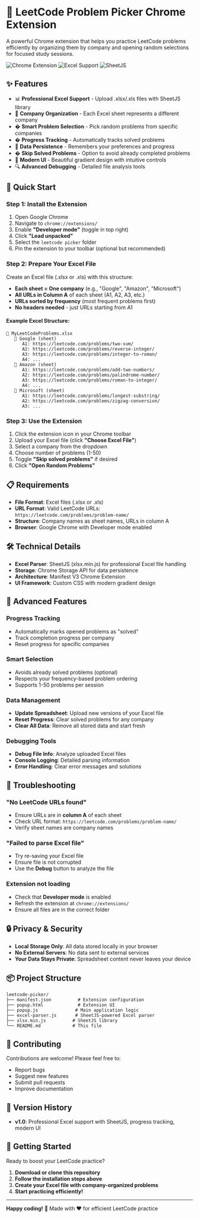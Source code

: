 # 🎯 LeetCode Problem Picker Chrome Extension

A powerful Chrome extension that helps you practice LeetCode problems efficiently by organizing them by company and opening random selections for focused study sessions.

![Chrome Extension](https://img.shields.io/badge/Chrome-Extension-brightgreen)
![Excel Support](https://img.shields.io/badge/Excel-Supported-blue)
![SheetJS](https://img.shields.io/badge/SheetJS-Powered-orange)

## ✨ Features

- 📊 **Professional Excel Support** - Upload .xlsx/.xls files with SheetJS library
- 🏢 **Company Organization** - Each Excel sheet represents a different company
- � **Smart Problem Selection** - Pick random problems from specific companies
- � **Progress Tracking** - Automatically tracks solved problems
- 💾 **Data Persistence** - Remembers your preferences and progress
- � **Skip Solved Problems** - Option to avoid already completed problems
- 📱 **Modern UI** - Beautiful gradient design with intuitive controls
- 🔍 **Advanced Debugging** - Detailed file analysis tools

## 🚀 Quick Start

### Step 1: Install the Extension

1. Open Google Chrome
2. Navigate to `chrome://extensions/`
3. Enable **"Developer mode"** (toggle in top right)
4. Click **"Load unpacked"**
5. Select the `leetcode picker` folder
6. Pin the extension to your toolbar (optional but recommended)

### Step 2: Prepare Your Excel File

Create an Excel file (.xlsx or .xls) with this structure:

- **Each sheet = One company** (e.g., "Google", "Amazon", "Microsoft")
- **All URLs in Column A** of each sheet (A1, A2, A3, etc.)
- **URLs sorted by frequency** (most frequent problems first)
- **No headers needed** - just URLs starting from A1

#### Example Excel Structure:

```
📁 MyLeetCodeProblems.xlsx
   📄 Google (sheet)
      A1: https://leetcode.com/problems/two-sum/
      A2: https://leetcode.com/problems/reverse-integer/
      A3: https://leetcode.com/problems/integer-to-roman/
      A4: ...
   📄 Amazon (sheet)
      A1: https://leetcode.com/problems/add-two-numbers/
      A2: https://leetcode.com/problems/palindrome-number/
      A3: https://leetcode.com/problems/roman-to-integer/
      A4: ...
   📄 Microsoft (sheet)
      A1: https://leetcode.com/problems/longest-substring/
      A2: https://leetcode.com/problems/zigzag-conversion/
      A3: ...
```

### Step 3: Use the Extension

1. Click the extension icon in your Chrome toolbar
2. Upload your Excel file (click **"Choose Excel File"**)
3. Select a company from the dropdown
4. Choose number of problems (1-50)
5. Toggle **"Skip solved problems"** if desired
6. Click **"Open Random Problems"**

## 📋 Requirements

- **File Format**: Excel files (.xlsx or .xls)
- **URL Format**: Valid LeetCode URLs: `https://leetcode.com/problems/problem-name/`
- **Structure**: Company names as sheet names, URLs in column A
- **Browser**: Google Chrome with Developer mode enabled

## 🛠️ Technical Details

- **Excel Parser**: SheetJS (xlsx.min.js) for professional Excel file handling
- **Storage**: Chrome Storage API for data persistence
- **Architecture**: Manifest V3 Chrome Extension
- **UI Framework**: Custom CSS with modern gradient design

## 🔧 Advanced Features

### Progress Tracking
- Automatically marks opened problems as "solved"
- Track completion progress per company
- Reset progress for specific companies

### Smart Selection
- Avoids already solved problems (optional)
- Respects your frequency-based problem ordering
- Supports 1-50 problems per session

### Data Management
- **Update Spreadsheet**: Upload new versions of your Excel file
- **Reset Progress**: Clear solved problems for any company
- **Clear All Data**: Remove all stored data and start fresh

### Debugging Tools
- **Debug File Info**: Analyze uploaded Excel files
- **Console Logging**: Detailed parsing information
- **Error Handling**: Clear error messages and solutions

## 🐛 Troubleshooting

### "No LeetCode URLs found"
- Ensure URLs are in **column A** of each sheet
- Check URL format: `https://leetcode.com/problems/problem-name/`
- Verify sheet names are company names

### "Failed to parse Excel file"
- Try re-saving your Excel file
- Ensure file is not corrupted
- Use the **Debug** button to analyze the file

### Extension not loading
- Check that **Developer mode** is enabled
- Refresh the extension at `chrome://extensions/`
- Ensure all files are in the correct folder

## 🔒 Privacy & Security

- **Local Storage Only**: All data stored locally in your browser
- **No External Servers**: No data sent to external services
- **Your Data Stays Private**: Spreadsheet content never leaves your device

## 📦 Project Structure

```
leetcode-picker/
├── manifest.json          # Extension configuration
├── popup.html             # Extension UI
├── popup.js              # Main application logic
├── excel-parser.js       # SheetJS-powered Excel parser
├── xlsx.min.js          # SheetJS library
└── README.md            # This file
```

## 🤝 Contributing

Contributions are welcome! Please feel free to:
- Report bugs
- Suggest new features
- Submit pull requests
- Improve documentation

## 📝 Version History

- **v1.0**: Professional Excel support with SheetJS, progress tracking, modern UI

## 🎉 Getting Started

Ready to boost your LeetCode practice? 

1. **Download or clone this repository**
2. **Follow the installation steps above**
3. **Create your Excel file with company-organized problems**
4. **Start practicing efficiently!**

---

**Happy coding!** 🚀 Made with ❤️ for efficient LeetCode practice
